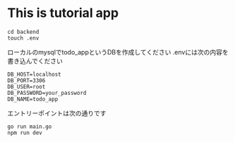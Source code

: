 # This is tutorial app

```
cd backend
touch .env
```

ローカルのmysqlでtodo_appというDBを作成してください
.envには次の内容を書き込んでください

```
DB_HOST=localhost
DB_PORT=3306
DB_USER=root
DB_PASSWORD=your_password
DB_NAME=todo_app
```

エントリーポイントは次の通りです

```
go run main.go
npm run dev
```


